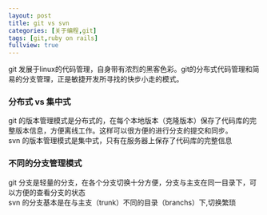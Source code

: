 ```yaml
---
layout: post
title: git vs svn
categories: [关于编程,git]
tags: [git,ruby on rails]
fullview: true
---
```

git 发展于linux的代码管理，自身带有浓烈的黑客色彩。git的分布式代码管理和简易的分支管理，正是敏捷开发所寻找的快步小走的模式。

### 分布式 vs 集中式
 
git 的版本管理模式是分布式的，在每个本地版本（克隆版本）保存了代码库的完整版本信息，方便离线工作。这样可以很方便的进行分支的提交和同步。     
svn 的版本管理模式是集中式，只有在服务器上保存了代码库的完整信息

### 不同的分支管理模式
git 分支是轻量的分支，在各个分支切换十分方便，分支与主支在同一目录下，可以方便的查看分支的状态    
svn 的分支基本是在与主支（trunk）不同的目录（branchs）下,切换繁琐

